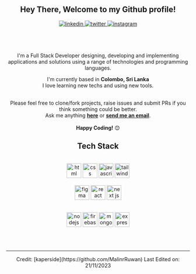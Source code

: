<div align="center">
<h2> Hey There, Welcome to my Github profile!</h2>
<a href="https://linkedin.com/in/malindhamsara" target="_blank">
<img src=https://img.shields.io/badge/linkedin-%2300acee.svg?color=405DE6&style=for-the-badge&logo=linkedin&logoColor=white alt=linkedin style="margin-bottom: 5px;" />
</a>
<a href="https://twitter.com/malindhamsara" target="_blank">
<img src=https://img.shields.io/badge/twitter-%2300acee.svg?color=1DA1F2&style=for-the-badge&logo=twitter&logoColor=white alt=twitter style="margin-bottom: 5px;" />
</a>
<a href="https://instagram.com/malindhamsara" target="_blank">
<img src=https://img.shields.io/badge/instagram-%ff5851db.svg?color=C13584&style=for-the-badge&logo=instagram&logoColor=white alt=instagram style="margin-bottom: 5px;" />
</a>
<br />
<br />
<!-- <img src="https://www.codewars.com/users/Achhoubi%20Alpha/badges/large" alt="Achhoubi Alpha Codewars Badge"> edit this -->
<br />
<br />

I'm a Full Stack Developer designing, developing and implementing applications and solutions using a range of technologies and programming languages.
<br />

I'm currently based in <b>Colombo, Sri Lanka</b>
<br />
I love learning new techs and using new tools.
<br />
<br />

Please feel free to clone/fork projects, raise issues and submit PRs if you think something could be better.<br />
Ask me anything **[here](https://github.com/MalinrRuwan/MalinrRuwan/issues/new)** or <a href="maliniqrub@gmail.com"><b>send me an email</b></a>.
<br />
<br />
**Happy Coding!** 😊

</div>

<div align="center">

## Tech Stack

<br />
<a margin="10" href="https://developer.mozilla.org/en-US/docs/Web/HTML" target="_blank"><img margin="10px" height="40" src="https://img.shields.io/badge/html5-%23E34F26.svg?style=for-the-badge&logo=html5&logoColor=white" alt="html"></a>
<a margin="10" href="https://developer.mozilla.org/en-US/docs/Web/CSS" target="_blank"><img margin="10px" height="40" src="https://img.shields.io/badge/css3-%231572B6.svg?style=for-the-badge&logo=css3&logoColor=white" alt="css"></a>
<a margin="10" href="https://developer.mozilla.org/en-US/docs/Web/JavaScript" target="_blank"><img margin="10px" height="40" src="https://img.shields.io/badge/javascript-%23323330.svg?style=for-the-badge&logo=javascript&logoColor=%23F7DF1E" alt="javascript"></a>
<a margin="10" href="https://tailwindcss.com" target="_blank"><img margin="10px" height="40" src="https://img.shields.io/badge/tailwindcss-%2338B2AC.svg?style=for-the-badge&logo=tailwind-css&logoColor=white" alt="tailwind"></a>
<br />
<br />
<a margin="10" href="https://figma.com" target="_blank"><img margin="10px" height="40" src="https://img.shields.io/badge/figma-%23F24E1E.svg?style=for-the-badge&logo=figma&logoColor=white" alt="figma"></a>
<a margin="10" href="https://reactjs.org" target="_blank"><img margin="10px" height="40" src="https://img.shields.io/badge/react-%2320232a.svg?style=for-the-badge&logo=react&logoColor=%2361DAFB" alt="react"></a>
<a margin="10" href="https://nextjs.org" target="_blank"><img margin="10px" height="40" src="https://img.shields.io/badge/Next-black?style=for-the-badge&logo=next.js&logoColor=white" alt="next js"></a>

<br />
<br />

<a margin="10" href="https://nodejs.org" target="_blank"><img margin="10px" height="40" src="https://img.shields.io/badge/node.js-6DA55F?style=for-the-badge&logo=node.js&logoColor=white" alt="nodejs"></a>
<a margin="10" href="https://firebase.google.com" target="_blank"><img margin="10px" height="40" src="https://img.shields.io/badge/firebase-%23039BE5.svg?style=for-the-badge&logo=firebase" alt="firebase"></a>
<a margin="10" href="https://mongodb.com" target="_blank"><img margin="10px" height="40" src="https://img.shields.io/badge/MongoDB-%234ea94b.svg?style=for-the-badge&logo=mongodb&logoColor=white" alt="mongodb"></a>
<a margin="10" href="https://expressjs.com" target="_blank"><img margin="10px" height="40" src="https://img.shields.io/badge/express.js-%23404d59.svg?style=for-the-badge&logo=express&logoColor=%2361DAFB" alt="express"></a>

</div>
<br />
<br />

---

<div align="center">
Credit: [kaperside](https://github.com/MalinrRuwan)
Last Edited on: 21/11/2023
</div>
